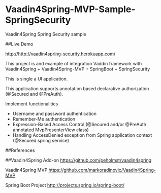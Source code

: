 Vaadin4Spring-MVP-Sample-SpringSecurity
=======================================

Vaadin4Spring Spring Security sample



##Live Demo

<http://http://vaadin4spring-security.herokuapp.com/>

This project is and example of integration Vaddin framework with
Vaadin4Spring + Vaadin4Spring-MVP + SpringBoot + SpringSecurity

This is single a UI application. 

This application supports annotation based declarative authorization (@Secured and @PreAuth). 

Implement functionalities
- Username and password authentication
- Remember-Me authentication
- Expression-Based Access Control (@Secured and/or @PreAuth annotated MvpPresenterView class)
- Handling AccessDenied exception from Spring application context (@Secured spring service) 

  
##References

##Vaadin4Spring Add-on
<https://github.com/peholmst/vaadin4spring>

Vaadin4Spring MVP
<https://github.com/markoradinovic/Vaadin4Spring-MVP>

Spring Boot Project
<http://projects.spring.io/spring-boot/>